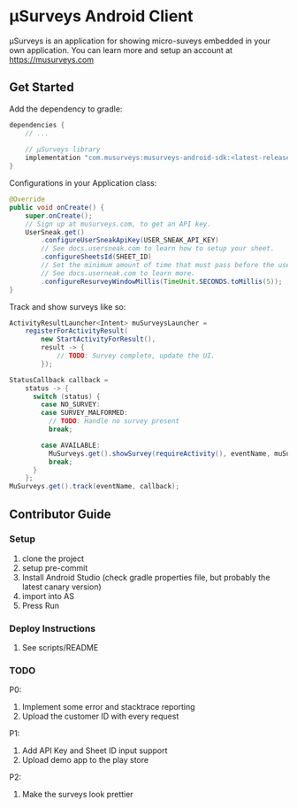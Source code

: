 # µSurveys Android Client

µSurveys is an application for showing micro-suveys embedded in your own application.
You can learn more and setup an account at https://musurveys.com

## Get Started

Add the dependency to gradle:
```gradle
dependencies {
    // ...
    
    // µSurveys library
    implementation "com.musurveys:musurveys-android-sdk:<latest-release>"
}
```

Configurations in your Application class:
```java
@Override
public void onCreate() {
    super.onCreate();
    // Sign up at musurveys.com, to get an API key.
    UserSneak.get()
        .configureUserSneakApiKey(USER_SNEAK_API_KEY)
        // See docs.usersneak.com to learn how to setup your sheet.
        .configureSheetsId(SHEET_ID)
        // Set the minimum amount of time that must pass before the user is shown another survey.
        // See docs.userneak.com to learn more.
        .configureResurveyWindowMillis(TimeUnit.SECONDS.toMillis(5));
}
```

Track and show surveys like so:
```java
ActivityResultLauncher<Intent> muSurveysLauncher =
    registerForActivityResult(
        new StartActivityForResult(),
        result -> {
            // TODO: Survey complete, update the UI.
        });

StatusCallback callback =
    status -> {
      switch (status) {
        case NO_SURVEY:
        case SURVEY_MALFORMED:
          // TODO: Handle no survey present
          break;

        case AVAILABLE:
          MuSurveys.get().showSurvey(requireActivity(), eventName, muSurveysLauncher);
          break;
      }
    };
MuSurveys.get().track(eventName, callback);
```

## Contributor Guide
### Setup
1. clone the project
2. setup pre-commit
3. Install Android Studio (check gradle properties file, but probably the latest canary version)
4. import into AS
5. Press Run

### Deploy Instructions
1. See scripts/README

### TODO
P0:
1. Implement some error and stacktrace reporting
2. Upload the customer ID with every request

P1:
1. Add API Key and Sheet ID input support
2. Upload demo app to the play store

P2:
1. Make the surveys look prettier
